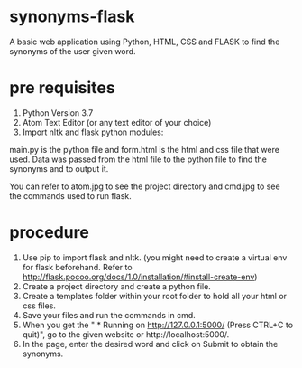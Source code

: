 # synonyms-flask
A basic web application using Python, HTML, CSS and FLASK to find the synonyms of the user given word.

# pre requisites
1. Python Version 3.7
2. Atom Text Editor (or any text editor of your choice)
3. Import nltk and flask python modules:
     
main.py is the python file and form.html is the html and css file that were used. Data was passed from the html file to the python file to find the synonyms and to output it.

You can refer to atom.jpg to see the project directory and cmd.jpg to see the commands used to run flask. 

# procedure
1. Use pip to import flask and nltk. (you might need to create a virtual env for flask beforehand. Refer to http://flask.pocoo.org/docs/1.0/installation/#install-create-env) 
2. Create a project directory and create a python file.
3. Create a templates folder within your root folder to hold all your html or css files.
4. Save your files and run the commands in cmd. 
5. When you get the " * Running on http://127.0.0.1:5000/ (Press CTRL+C to quit)", go to the given website or http://localhost:5000/.
6. In the page, enter the desired word and click on Submit to obtain the synonyms.
